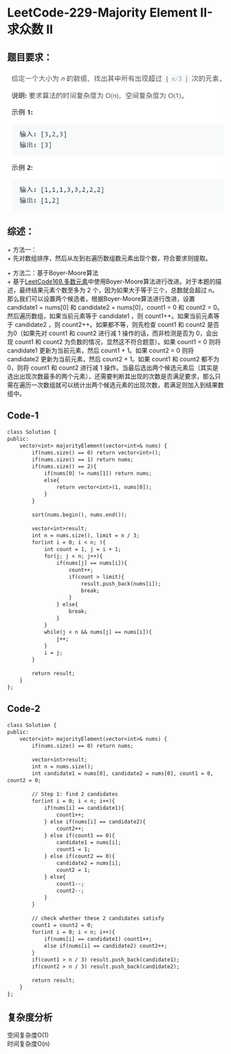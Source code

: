 # LeetCode-229-Majority Element II-求众数 II

## 题目要求：
![avatar](https://github.com/JakeChanFangZiyuan20/MyLeetCode/blob/master/img/229.png)

## 综述：  
\+ 方法一：  
\+ 先对数组排序，然后从左到右遍历数组数元素出现个数，符合要求则提取。  

\+ 方法二：基于Boyer-Moore算法  
\+ 基于[LeetCode169.多数元素](https://leetcode-cn.com/problems/majority-element/)中使用Boyer-Moore算法进行改进。对于本题的描述，最终结果元素个数至多为 2 个，因为如果大于等于三个，总数就会超过 n。那么我们可以设置两个候选者，根据Boyer-Moore算法进行改进，设置 candidate1 = nums[0] 和 candidate2 = nums[0]，count1 = 0 和 count2 = 0。然后遍历数组，如果当前元素等于 candidate1 ，则 count1++。如果当前元素等于 candidate2 ，则 count2++。如果都不等，则先检查 count1 和 count2 是否为0（如果先对 count1 和 count2 进行减 1 操作的话，而非检测是否为 0，会出现 count1 和 count2 为负数的情况，显然这不符合题意）。如果 count1 = 0 则将 candidate1 更新为当前元素，然后 count1 + 1。如果 count2 = 0 则将 candidate2 更新为当前元素，然后 count2 + 1。如果 count1 和 count2 都不为 0，则将 count1 和 count2 进行减 1 操作。当最后选出两个候选元素后（其实是选出出现次数最多的两个元素），还需要判断其出现的次数是否满足要求，那么只需在遍历一次数组就可以统计出两个候选元素的出现次数，若满足则加入到结果数组中。  


## Code-1
```
class Solution {
public:
    vector<int> majorityElement(vector<int>& nums) {
        if(nums.size() == 0) return vector<int>();
        if(nums.size() == 1) return nums;
        if(nums.size() == 2){
            if(nums[0] != nums[1]) return nums;
            else{
                return vector<int>(1, nums[0]);
            }
        }

        sort(nums.begin(), nums.end());

        vector<int>result;
        int n = nums.size(), limit = n / 3;
        for(int i = 0; i < n; ){
            int count = 1, j = i + 1;
            for(j; j < n; j++){
                if(nums[j] == nums[i]){
                    count++;
                    if(count > limit){
                        result.push_back(nums[i]);
                        break;
                    } 
                } else{
                    break;
                }
            }
            while(j < n && nums[j] == nums[i]){
                j++;
            }
            i = j;
        }

        return result;
    }
};
```

## Code-2
```
class Solution {
public:
    vector<int> majorityElement(vector<int>& nums) {
        if(nums.size() == 0) return nums;

        vector<int>result;
        int n = nums.size();
        int candidate1 = nums[0], candidate2 = nums[0], count1 = 0, count2 = 0;
        
        // Step 1: find 2 candidates
        for(int i = 0; i < n; i++){
            if(nums[i] == candidate1){
                count1++;
            } else if(nums[i] == candidate2){
                count2++;
            } else if(count1 == 0){
                candidate1 = nums[i];
                count1 = 1;
            } else if(count2 == 0){
                candidate2 = nums[i];
                count2 = 1;
            } else{
                count1--;
                count2--;
            }
        }

        // check whether these 2 candidates satisfy
        count1 = count2 = 0;
        for(int i = 0; i < n; i++){
            if(nums[i] == candidate1) count1++;
            else if(nums[i] == candidate2) count2++;
        }
        if(count1 > n / 3) result.push_back(candidate1);
        if(count2 > n / 3) result.push_back(candidate2);

        return result;
    }
};
```

## 复杂度分析
空间复杂度O(1)  
时间复杂度O(n)

